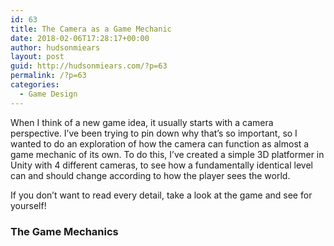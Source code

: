 ```yaml
---
id: 63
title: The Camera as a Game Mechanic
date: 2018-02-06T17:28:17+00:00
author: hudsonmiears
layout: post
guid: http://hudsonmiears.com/?p=63
permalink: /?p=63
categories:
  - Game Design
---
```

When I think of a new game idea, it usually starts with a camera perspective. I&#8217;ve been trying to pin down why that&#8217;s so important, so I wanted to do an exploration of how the camera can function as almost a game mechanic of its own. To do this, I&#8217;ve created a simple 3D platformer in Unity with 4 different cameras, to see how a fundamentally identical level can and should change according to how the player sees the world.

If you don&#8217;t want to read every detail, take a look at the game and see for yourself!

### The Game Mechanics

&nbsp;